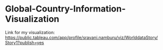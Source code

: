 # Global-Country-Information-Visualization
Link for my visualization:
https://public.tableau.com/app/profile/sravani.namburu/viz/WorlddataStory/Story1?publish=yes
